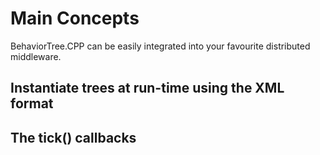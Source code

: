 # Main Concepts

BehaviorTree.CPP  can be easily integrated into your favourite distributed middleware.

## Instantiate trees at run-time using the XML format

## The tick() callbacks



